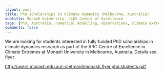 ```yaml
---
layout: post
title: PhD scholarships in climate dynamics (Melbourne, Australia)
subtitle: Monash University, CLEX Centre of Excellence
tags: [PhD, Australia, numerical modelling, observations, climate extremes]
comments: false
---
```

We are looking for students interested in fully funded PhD scholarships in climate dynamics research as part of the ARC Centre of Excellence in Climate Extremes at Monash University in Melbourne, Australia. Details see flyer:

http://users.monash.edu.au/~dietmard/monash.flyer.phd.students.pdf
